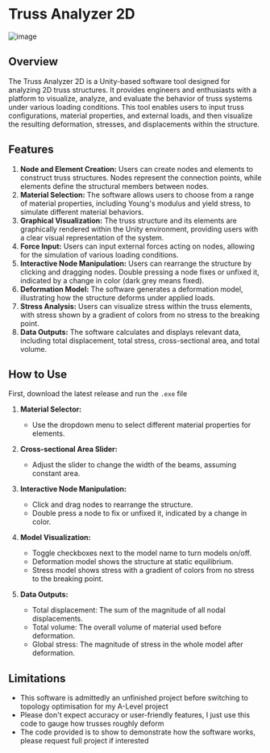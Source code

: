 # Truss Analyzer 2D

![image](https://github.com/James-Bray19/Truss-Analysis/assets/47334864/f5459351-9d87-40b6-9244-4c4cebb326fd)

## Overview

The Truss Analyzer 2D is a Unity-based software tool designed for analyzing 2D truss structures. It provides engineers and enthusiasts with a platform to visualize, analyze, and evaluate the behavior of truss systems under various loading conditions. This tool enables users to input truss configurations, material properties, and external loads, and then visualize the resulting deformation, stresses, and displacements within the structure.

## Features

1. **Node and Element Creation:** Users can create nodes and elements to construct truss structures. Nodes represent the connection points, while elements define the structural members between nodes.
2. **Material Selection:** The software allows users to choose from a range of material properties, including Young's modulus and yield stress, to simulate different material behaviors.
3. **Graphical Visualization:** The truss structure and its elements are graphically rendered within the Unity environment, providing users with a clear visual representation of the system.
4. **Force Input:** Users can input external forces acting on nodes, allowing for the simulation of various loading conditions.
5. **Interactive Node Manipulation:** Users can rearrange the structure by clicking and dragging nodes. Double pressing a node fixes or unfixed it, indicated by a change in color (dark grey means fixed).
6. **Deformation Model:** The software generates a deformation model, illustrating how the structure deforms under applied loads.
7. **Stress Analysis:** Users can visualize stress within the truss elements, with stress shown by a gradient of colors from no stress to the breaking point.
8. **Data Outputs:** The software calculates and displays relevant data, including total displacement, total stress, cross-sectional area, and total volume.

## How to Use

First, download the latest release and run the `.exe` file

1. **Material Selector:**
   - Use the dropdown menu to select different material properties for elements.

2. **Cross-sectional Area Slider:**
   - Adjust the slider to change the width of the beams, assuming constant area.

3. **Interactive Node Manipulation:**
   - Click and drag nodes to rearrange the structure.
   - Double press a node to fix or unfixed it, indicated by a change in color.

4. **Model Visualization:**
   - Toggle checkboxes next to the model name to turn models on/off.
   - Deformation model shows the structure at static equilibrium.
   - Stress model shows stress with a gradient of colors from no stress to the breaking point.

5. **Data Outputs:**
   - Total displacement: The sum of the magnitude of all nodal displacements.
   - Total volume: The overall volume of material used before deformation.
   - Global stress: The magnitude of stress in the whole model after deformation.

## Limitations

- This software is admittedly an unfinished project before switching to topology optimisation for my A-Level project
- Please don't expect accuracy or user-friendly features, I just use this code to gauge how trusses roughly deform
- The code provided is to show to demonstrate how the software works, please request full project if interested
